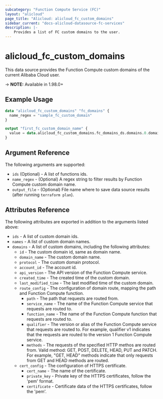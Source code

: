 ```yaml
---
subcategory: "Function Compute Service (FC)"
layout: "alicloud"
page_title: "Alicloud: alicloud_fc_custom_domains"
sidebar_current: "docs-alicloud-datasource-fc-services"
description: |-
    Provides a list of FC custom domains to the user.
---
```


# alicloud\_fc_custom_domains

This data source provides the Function Compute custom domains of the current Alibaba Cloud user.

-> **NOTE:** Available in 1.98.0+

## Example Usage

```terraform
data "alicloud_fc_custom_domains" "fc_domains" {
  name_regex = "sample_fc_custom_domain"
}

output "first_fc_custom_domain_name" {
  value = data.alicloud_fc_custom_domains.fc_domains_ds.domains.0.domain_name
}
```

## Argument Reference

The following arguments are supported:

* `ids` (Optional) - A list of functions ids.
* `name_regex` - (Optional) A regex string to filter results by Function Compute custom domain name.
* `output_file` - (Optional) File name where to save data source results (after running `terraform plan`).

## Attributes Reference

The following attributes are exported in addition to the arguments listed above:

* `ids` - A list of custom domain ids.
* `names` - A list of custom domain names.
* `domains` - A list of custom domains, including the following attributes:
  * `id` - The custom domain id, same as domain name.
  * `domain_name` - The custom domain name.
  * `protocol` - The custom domain protocol.
  * `account_id` - The account id.
  * `api_version` - The API version of the Function Compute service.
  * `created_time` - The created time of the custom domain.
  * `last_modified_time` - The last modified time of the custom domain.
  * `route_config` - The configuration of domain route, mapping the path and Function Compute function.
    * `path` - The path that requests are routed from.
    * `service_name` - The name of the Function Compute service that requests are routed to. 
    * `function_name` - The name of the Function Compute function that requests are routed to.
    * `qualifier` - The version or alias of the Function Compute service that requests are routed to. For example, qualifier v1 indicates that the requests are routed to the version 1 Function Compute service.
    * `methods` - The requests of the specified HTTP methos are routed from. Valid method: GET, POST, DELETE, HEAD, PUT and PATCH. For example, "GET, HEAD" methods indicate that only requests from GET and HEAD methods are routed.
  * `cert_config` - The configuration of HTTPS certificate.
    * `cert_name` - The name of the certificate.
    * `private_key` - Private key of the HTTPS certificates, follow the 'pem' format.
    * `certificate` - Certificate data of the HTTPS certificates, follow the 'pem'.
      

